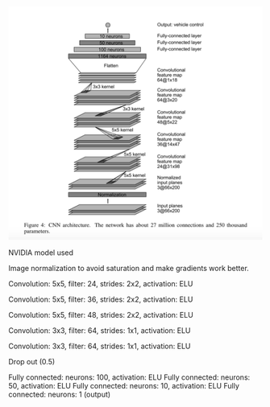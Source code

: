 ![architecture](models/nvidia_model-achitecture.png)

NVIDIA model used

Image normalization to avoid saturation and make gradients work better.

Convolution: 5x5, filter: 24, strides: 2x2, activation: ELU

Convolution: 5x5, filter: 36, strides: 2x2, activation: ELU

Convolution: 5x5, filter: 48, strides: 2x2, activation: ELU

Convolution: 3x3, filter: 64, strides: 1x1, activation: ELU

Convolution: 3x3, filter: 64, strides: 1x1, activation: ELU

Drop out (0.5)

Fully connected: neurons: 100, activation: ELU
Fully connected: neurons: 50, activation: ELU
Fully connected: neurons: 10, activation: ELU
Fully connected: neurons: 1 (output)
